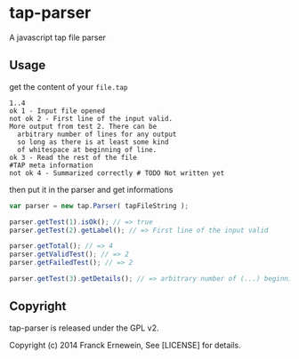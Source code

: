 # tap-parser

A javascript tap file parser

## Usage

get the content of your `file.tap`
```tap
1..4
ok 1 - Input file opened
not ok 2 - First line of the input valid.
More output from test 2. There can be
  arbitrary number of lines for any output
  so long as there is at least some kind
  of whitespace at beginning of line.
ok 3 - Read the rest of the file
#TAP meta information
not ok 4 - Summarized correctly # TODO Not written yet
```

then put it in the parser and get informations
```js
var parser = new tap.Parser( tapFileString );

parser.getTest(1).isOk(); // => true
parser.getTest(2).getLabel(); // => First line of the input valid

parser.getTotal(); // => 4
parser.getValidTest(); // => 2
parser.getFailedTest(); // => 2

parser.getTest(3).getDetails(); // => arbitrary number of (...) beginning of line.
```

## Copyright 

tap-parser is released under the GPL v2.

Copyright (c) 2014 Franck Ernewein, See [LICENSE] for details.
